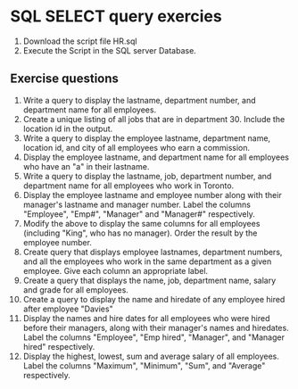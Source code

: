 # SQL SELECT query exercies

  1. Download the script file HR.sql
  2. Execute the Script in the SQL server Database.
 
## Exercise questions
  1. Write a query to display the lastname, department number, and department name for all employees.
  2. Create a unique listing of all jobs that are in department 30. Include the location id in the output.
  3. Write a query to display the employee lastname, department name, location id, and city of all employees who earn a commission.
  4. Display the employee lastname, and department name for all employees who have an "a" in their lastname.
  5. Write a query to display the lastname, job, department number, and department name for all employees who work in Toronto.
  6. Display the employee lastname and employee number along with their manager's lastname and manager number. Label the columns "Employee", "Emp#", "Manager" and        "Manager#" respectively.
  7. Modify the above to display the same columns for all employees (including "King", who has no manager). Order the result by the employee number.
  8. Create query that displays employee lastnames, department numbers, and all the employees who work in the same department as a given employee. Give each column        an appropriate label.
  9. Create a query that displays the name, job, department name, salary and grade for all employees.
  10. Create a query to display the name and hiredate of any employee hired after employee "Davies"
  11. Display the names and hire dates for all employees who were hired before their managers, along with their manager's names and hiredates. Label the columns           "Employee", "Emp hired", "Manager", and "Manager hired" respectively.
  12. Display the highest, lowest, sum and average salary of all employees. Label the columns "Maximum", "Minimum", "Sum", and "Average" respectively.
